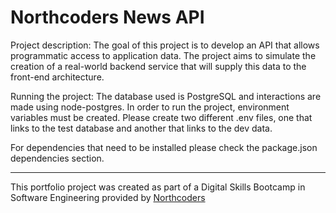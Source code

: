 # Northcoders News API

Project description:
The goal of this project is to develop an API that allows programmatic access to application data. The project aims to simulate the creation of a real-world backend service that will supply this data to the front-end architecture.

Running the project:
The database used is PostgreSQL and interactions are made using node-postgres. In order to run the project, environment variables must be created. Please create two different .env files, one that links to the test database and another that links to the dev data.

For dependencies that need to be installed please check the package.json dependencies section.

---

This portfolio project was created as part of a Digital Skills Bootcamp in Software Engineering provided by [Northcoders](https://northcoders.com/)
